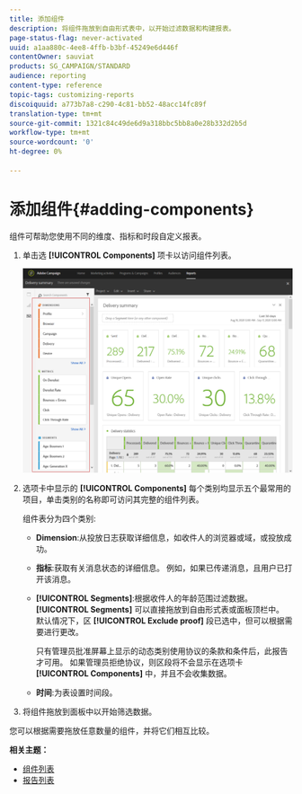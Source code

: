 ```yaml
---
title: 添加组件
description: 将组件拖放到自由形式表中，以开始过滤数据和构建报表。
page-status-flag: never-activated
uuid: a1aa880c-4ee8-4ffb-b3bf-45249e6d446f
contentOwner: sauviat
products: SG_CAMPAIGN/STANDARD
audience: reporting
content-type: reference
topic-tags: customizing-reports
discoiquuid: a773b7a8-c290-4c81-bb52-48acc14fc89f
translation-type: tm+mt
source-git-commit: 1321c84c49de6d9a318bbc5bb8a0e28b332d2b5d
workflow-type: tm+mt
source-wordcount: '0'
ht-degree: 0%

---
```



# 添加组件{#adding-components}

组件可帮助您使用不同的维度、指标和时段自定义报表。

1. 单击选 **[!UICONTROL Components]** 项卡以访问组件列表。

   ![](assets/dynamic_report_components.png)

1. 选项卡中显示的 **[!UICONTROL Components]** 每个类别均显示五个最常用的项目，单击类别的名称即可访问其完整的组件列表。

   组件表分为四个类别:

   * **Dimension**:从投放日志获取详细信息，如收件人的浏览器或域，或投放成功。
   * **指标**:获取有关消息状态的详细信息。 例如，如果已传递消息，且用户已打开该消息。
   * **[!UICONTROL Segments]**:根据收件人的年龄范围过滤数据。 **[!UICONTROL Segments]** 可以直接拖放到自由形式表或面板顶栏中。 默认情况下，区 **[!UICONTROL Exclude proof]** 段已选中，但可以根据需要进行更改。

      只有管理员批准屏幕上显示的动态类别使用协议的条款和条件后，此报告才可用。 如果管理员拒绝协议，则区段将不会显示在选项卡 **[!UICONTROL Components]** 中，并且不会收集数据。

   * **时间**:为表设置时间段。

1. 将组件拖放到面板中以开始筛选数据。

您可以根据需要拖放任意数量的组件，并将它们相互比较。

**相关主题：**

* [组件列表](../../reporting/using/list-of-components-.md)
* [报告列表](../../reporting/using/defining-the-report-period.md)

